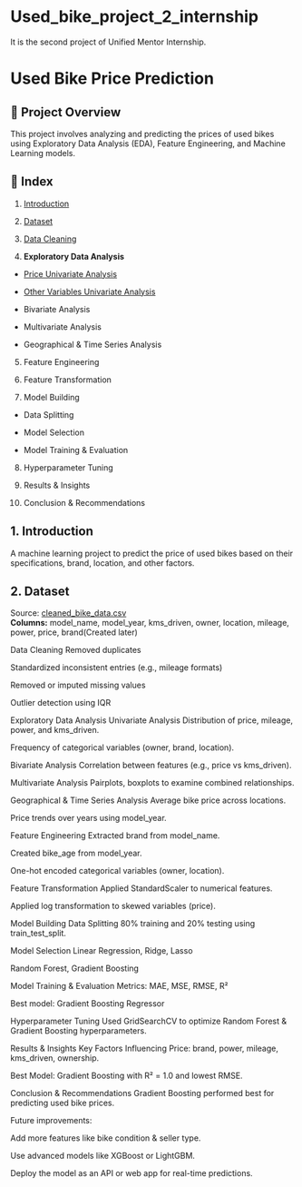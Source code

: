 # Used_bike_project_2_internship
It is the second project of Unified Mentor Internship.

# Used Bike Price Prediction
## 📖 Project Overview
This project involves analyzing and predicting the prices of used bikes using Exploratory Data Analysis (EDA), Feature Engineering, and Machine Learning models.

## 📂 Index
1. [Introduction](https://github.com/anmoljaincma/Used_bike_project_2_internship/blob/main/README.md#1-introduction)

2. [Dataset](https://github.com/anmoljaincma/Used_bike_project_2_internship/blob/main/README.md#2-dataset)

3. [Data Cleaning](data_cleaning.md)

4. **Exploratory Data Analysis**

- [Price Univariate Analysis](eda_price_univariate_analysis.md)
- [Other Variables Univariate Analysis](Bike_Data_Project_2_internship.ipynb)

- Bivariate Analysis

- Multivariate Analysis

- Geographical & Time Series Analysis

5. Feature Engineering

6. Feature Transformation

7. Model Building

- Data Splitting

- Model Selection

- Model Training & Evaluation

8. Hyperparameter Tuning

9. Results & Insights

10. Conclusion & Recommendations

## 1. Introduction
A machine learning project to predict the price of used bikes based on their specifications, brand, location, and other factors.

## 2. Dataset
Source: [cleaned_bike_data.csv](cleaned_bike_data.csv)  
**Columns:** model_name, model_year, kms_driven, owner, location, mileage, power, price, brand(Created later)

Data Cleaning
Removed duplicates

Standardized inconsistent entries (e.g., mileage formats)

Removed or imputed missing values

Outlier detection using IQR

Exploratory Data Analysis
Univariate Analysis
Distribution of price, mileage, power, and kms_driven.

Frequency of categorical variables (owner, brand, location).

Bivariate Analysis
Correlation between features (e.g., price vs kms_driven).

Multivariate Analysis
Pairplots, boxplots to examine combined relationships.

Geographical & Time Series Analysis
Average bike price across locations.

Price trends over years using model_year.

Feature Engineering
Extracted brand from model_name.

Created bike_age from model_year.

One-hot encoded categorical variables (owner, location).

Feature Transformation
Applied StandardScaler to numerical features.

Applied log transformation to skewed variables (price).

Model Building
Data Splitting
80% training and 20% testing using train_test_split.

Model Selection
Linear Regression, Ridge, Lasso

Random Forest, Gradient Boosting

Model Training & Evaluation
Metrics: MAE, MSE, RMSE, R²

Best model: Gradient Boosting Regressor

Hyperparameter Tuning
Used GridSearchCV to optimize Random Forest & Gradient Boosting hyperparameters.

Results & Insights
Key Factors Influencing Price: brand, power, mileage, kms_driven, ownership.

Best Model: Gradient Boosting with R² = 1.0 and lowest RMSE.

Conclusion & Recommendations
Gradient Boosting performed best for predicting used bike prices.

Future improvements:

Add more features like bike condition & seller type.

Use advanced models like XGBoost or LightGBM.

Deploy the model as an API or web app for real-time predictions.


